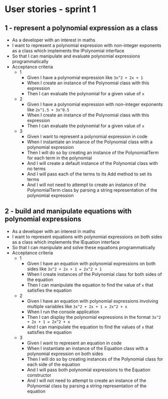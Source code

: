 ﻿# User stories - sprint 1

## 1 - represent a polynomial expression as a class

- As a developer with an interest in maths
- I want to represent a polynomial expression with non-integer exponents as a class which implements the IPolynomial interface
- So that I can manipulate and evaluate polynomial expressions programmatically
- Acceptance criteria
  - 1
	- Given I have a polynomial expression like `3x^2 + 2x + 1`
	- When I create an instance of the Polynomial class with this expression
	- Then I can evaluate the polynomial for a given value of `x`
  - 2
    - Given I have a polynomial expression with non-integer exponents like `2x^1.5 + 3x^0.5`
	- When I create an instance of the Polynomial class with this expression
	- Then I can evaluate the polynomial for a given value of `x`
  - 3
    - Given I want to represent a polynomial expression in code
    - When I instantiate an instance of the Polynomial class with a polynomial expression
    - Then I will do so by creating an instance of the PolynomialTerm for each term in the polynomial
    - And I will create a default instance of the Polynomial class with no terms
    - And I will pass each of the terms to its Add method to set its terms
    - And I will not need to attempt to create an instance of the PolynomialTerm class by parsing a string representation of the polynomial expression

## 2 - build and manipulate equations with polynomial expressions

- As a developer with an interest in maths
- I want to represent equations with polynomial expressions on both sides as a class which implements the IEquation interface
- So that I can manipulate and solve these equations programmatically
- Acceptance criteria 
  - 1
    - Given I have an equation with polynomial expressions on both sides like `3x^2 + 2x + 1 = 2x^2 + 1`
    - When I create instances of the Polynomial class for both sides of the equation
    - Then I can manipulate the equation to find the value of `x` that satisfies the equation
  - 2
	- Given I have an equation with polynomial expressions involving multiple variables like `3x^2 + 2x + 1 = 2x^2 + x`
	- When I run the console application
	- Then I can display the polynomial expressions in the format `3x^2 + 2x + 1 = 2x^2 + x`
	- And I can manipulate the equation to find the values of `x` that satisfies the equation
  - 3
    - Given I want to represent an equation in code
    - When I instantiate an instance of the Equation class with a polynomial expression on both sides
    - Then I will do so by creating instances of the Polynomial class for each side of the equation
    - And I will pass both polynomial expressions to the Equation constructor
    - And I will not need to attempt to create an instance of the Polynomial class by parsing a string representation of the equation

